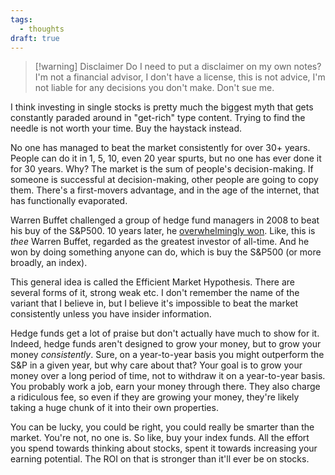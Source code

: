 ```yaml
---
tags:
  - thoughts
draft: true
---
```


> [!warning] Disclaimer
> Do I need to put a disclaimer on my own notes? I'm not a financial advisor, I don't have a license, this is not advice, I'm not liable for any decisions you don't make. Don't sue me.

I think investing in single stocks is pretty much the biggest myth that gets constantly paraded around in "get-rich" type content. Trying to find the needle is not worth your time. Buy the haystack instead.

No one has managed to beat the market consistently for over 30+ years. People can do it in 1, 5, 10, even 20 year spurts, but no one has ever done it for 30 years. Why? The market is the sum of people's decision-making. If someone is successful at decision-making, other people are going to copy them. There's a first-movers advantage, and in the age of the internet, that has functionally evaporated.

Warren Buffet challenged a group of hedge fund managers in 2008 to beat his buy of the S&P500. 10 years later, he [overwhelmingly won](https://finance.yahoo.com/news/warren-buffett-once-bet-1m-113000485.html). Like, this is _thee_ Warren Buffet, regarded as the greatest investor of all-time. And he won by doing something anyone can do, which is buy the S&P500 (or more broadly, an index).

This general idea is called the Efficient Market Hypothesis. There are several forms of it, strong weak etc. I don't remember the name of the variant that I believe in, but I believe it's impossible to beat the market consistently unless you have insider information.

Hedge funds get a lot of praise but don't actually have much to show for it. Indeed, hedge funds aren't designed to grow your money, but to grow your money _consistently_. Sure, on a year-to-year basis you might outperform the S&P in a given year, but why care about that? Your goal is to grow your money over a long period of time, not to withdraw it on a year-to-year basis. You probably work a job, earn your money through there. They also charge a ridiculous fee, so even if they are growing your money, they're likely taking a huge chunk of it into their own properties.

You can be lucky, you could be right, you could really be smarter than the market. You're not, no one is. So like, buy your index funds. All the effort you spend towards thinking about stocks, spent it towards increasing your earning potential. The ROI on that is stronger than it'll ever be on stocks.
